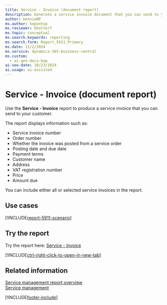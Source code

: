 ```yaml
---
title: Service - Invoice (document report)
description: Generate a service invoice document that you can send to your customer.
author: kennieNP
ms.author: kepontop
ms.reviewer: bholtorf
ms.topic: conceptual
ms.search.keywords: reporting
ms.search.form: Report_5911_Primary
ms.date: 11/2/2024
ms.service: dynamics-365-business-central
ms.custom:
  - ai-gen-docs-bap
ai-seo-date: 10/23/2024
ai.usage: ai-assisted
---
```


# Service - Invoice (document report)

Use the **Service - Invoice** report to produce a service invoice that you can send to your customer.

The report displays information such as:

- Service invoice number
- Order number
- Whether the invoice was posted from a service order
- Posting date and due date
- Payment terms
- Customer name
- Address
- VAT registration number
- Price
- Amount due

You can include either all or selected service invoices in the report.

## Use cases

[!INCLUDE[report-5911-scenario](../includes/report-5911-scenario-include.md)]

<!-- 

Prompt

Below is a report in an ERP system. Provide 3-4 use cases for different personas working with project management or finance for projects.

Format like this:    
  
As a <persona>, use the report to    
* use case 1  
* use case 2    

Do not capitalize the persona names. 

Do not start lines with "Use the data to"

## Report name
Service - Invoice

## Report description

### What the report does

### Use cases

Please include your data sources and URLs

-->

## Try the report

Try the report here: [Service - Invoice](https://businesscentral.dynamics.com?report=5911)

[!INCLUDE[ctrl-right-click-to-open-in-new-tab](../includes/ctrl-right-click-to-open-in-new-tab.md)]

## Related information

[Service management report overview](../service-reports.md)  
[Service management](../service-service.md)  

[!INCLUDE[footer-include](../includes/footer-banner.md)]